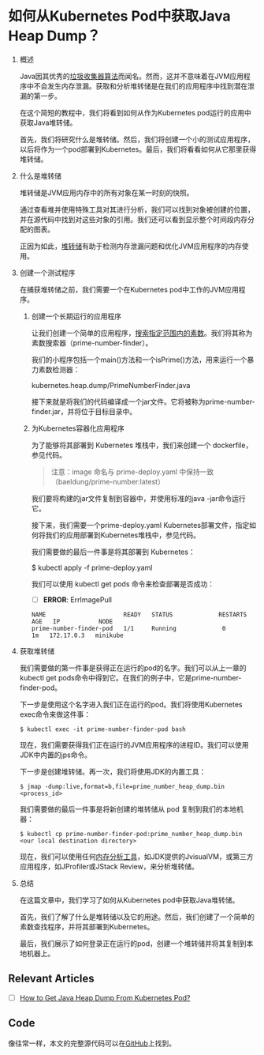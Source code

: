 # 如何从Kubernetes Pod中获取Java Heap Dump？

1. 概述

    Java因其优秀的[垃圾收集器算法](https://www.baeldung.com/jvm-garbage-collectors)而闻名。然而，这并不意味着在JVM应用程序中不会发生内存泄漏。获取和分析堆转储是在我们的应用程序中找到潜在泄漏的第一步。

    在这个简短的教程中，我们将看到如何从作为Kubernetes pod运行的应用中获取Java堆转储。

    首先，我们将研究什么是堆转储。然后，我们将创建一个小的测试应用程序，以后将作为一个pod部署到Kubernetes。最后，我们将看看如何从它那里获得堆转储。

2. 什么是堆转储

    堆转储是JVM应用内存中的所有对象在某一时刻的快照。

    通过查看堆并使用特殊工具对其进行分析，我们可以找到对象被创建的位置，并在源代码中找到对这些对象的引用。我们还可以看到显示整个时间段内存分配的图表。

    正因为如此，[堆转储](https://www.baeldung.com/java-heap-dump-capture)有助于检测内存泄漏问题和优化JVM应用程序的内存使用。

3. 创建一个测试程序

    在捕获堆转储之前，我们需要一个在Kubernetes pod中工作的JVM应用程序。

    1. 创建一个长期运行的应用程序

        让我们创建一个简单的应用程序，[搜索指定范围内的素数](https://www.baeldung.com/java-generate-prime-numbers)。我们将其称为素数搜索器（prime-number-finder）。

        我们的小程序包括一个main()方法和一个isPrime()方法，用来运行一个暴力素数检测器：

        kubernetes.heap.dump/PrimeNumberFinder.java

        接下来就是将我们的代码编译成一个jar文件。它将被称为prime-number-finder.jar，并将位于目标目录中。

    2. 为Kubernetes容器化应用程序

        为了能够将其部署到 Kubernetes 堆栈中，我们来创建一个 dockerfile，参见代码。

        > 注意：image 命名与 prime-deploy.yaml 中保持一致 （baeldung/prime-number:latest）

        我们要将构建的jar文件复制到容器中，并使用标准的java -jar命令运行它。

        接下来，我们需要一个prime-deploy.yaml Kubernetes部署文件，指定如何将我们的应用部署到Kubernetes堆栈中，参见代码。

        我们需要做的最后一件事是将其部署到 Kubernetes：

        $ kubectl apply -f prime-deploy.yaml

        我们可以使用 kubectl get pods 命令来检查部署是否成功：

        - [ ] **ERROR**: ErrImagePull

        ```log
        NAME                      READY   STATUS             RESTARTS   AGE   IP           NODE
        prime-number-finder-pod   1/1     Running             0         1m   172.17.0.3   minikube   
        ```

4. 获取堆转储

    我们需要做的第一件事是获得正在运行的pod的名字。我们可以从上一章的kubectl get pods命令中得到它。在我们的例子中，它是prime-number-finder-pod。

    下一步是使用这个名字进入我们正在运行的pod。我们将使用Kubernetes exec命令来做这件事：

    `$ kubectl exec -it prime-number-finder-pod bash`

    现在，我们需要获得我们正在运行的JVM应用程序的进程ID。我们可以使用JDK中内置的jps命令。

    下一步是创建堆转储。再一次，我们将使用JDK的内置工具：

    `$ jmap -dump:live,format=b,file=prime_number_heap_dump.bin <process_id>`

    我们需要做的最后一件事是将新创建的堆转储从 pod 复制到我们的本地机器：

    `$ kubectl cp prime-number-finder-pod:prime_number_heap_dump.bin <our local destination directory>`

    现在，我们可以使用任何[内存分析工具](https://www.baeldung.com/java-analyze-thread-dumps)，如JDK提供的JvisualVM，或第三方应用程序，如JProfiler或JStack Review，来分析堆转储。

5. 总结

    在这篇文章中，我们学习了如何从Kubernetes pod中获取Java堆转储。

    首先，我们了解了什么是堆转储以及它的用途。然后，我们创建了一个简单的素数查找程序，并将其部署到Kubernetes。

    最后，我们展示了如何登录正在运行的pod，创建一个堆转储并将其复制到本地机器上。

## Relevant Articles

- [ ] [How to Get Java Heap Dump From Kubernetes Pod?](https://www.baeldung.com/ops/java-heap-dump-from-kubernetes-pod)

## Code

像往常一样，本文的完整源代码可以在[GitHub](https://github.com/eugenp/tutorials/tree/master/kubernetes-modules/k8s-java-heap-dump)上找到。
